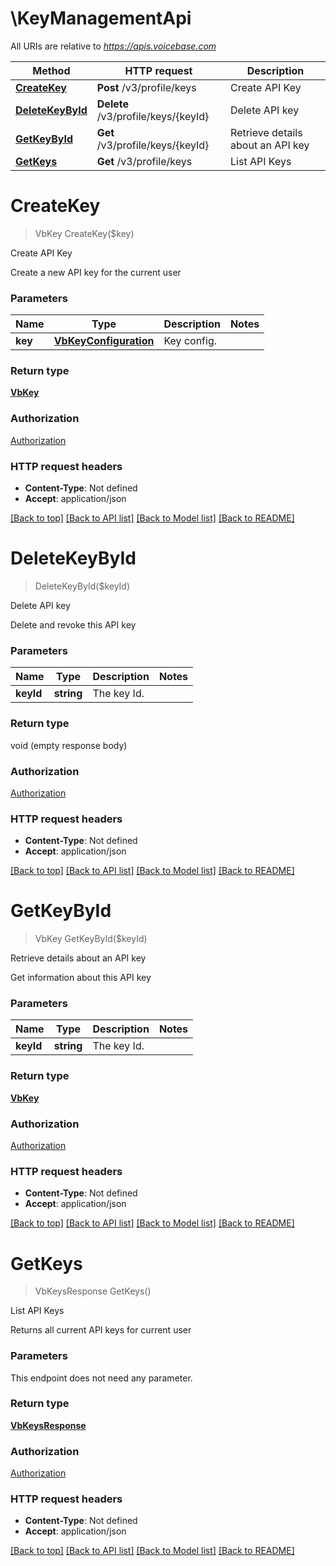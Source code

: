# \KeyManagementApi

All URIs are relative to *https://apis.voicebase.com*

Method | HTTP request | Description
------------- | ------------- | -------------
[**CreateKey**](KeyManagementApi.md#CreateKey) | **Post** /v3/profile/keys | Create API Key
[**DeleteKeyById**](KeyManagementApi.md#DeleteKeyById) | **Delete** /v3/profile/keys/{keyId} | Delete API key
[**GetKeyById**](KeyManagementApi.md#GetKeyById) | **Get** /v3/profile/keys/{keyId} | Retrieve details about an API key
[**GetKeys**](KeyManagementApi.md#GetKeys) | **Get** /v3/profile/keys | List API Keys


# **CreateKey**
> VbKey CreateKey($key)

Create API Key

Create a new API key for the current user


### Parameters

Name | Type | Description  | Notes
------------- | ------------- | ------------- | -------------
 **key** | [**VbKeyConfiguration**](VbKeyConfiguration.md)| Key config. | 

### Return type

[**VbKey**](VbKey.md)

### Authorization

[Authorization](../README.md#Authorization)

### HTTP request headers

 - **Content-Type**: Not defined
 - **Accept**: application/json

[[Back to top]](#) [[Back to API list]](../README.md#documentation-for-api-endpoints) [[Back to Model list]](../README.md#documentation-for-models) [[Back to README]](../README.md)

# **DeleteKeyById**
> DeleteKeyById($keyId)

Delete API key

Delete and revoke this API key


### Parameters

Name | Type | Description  | Notes
------------- | ------------- | ------------- | -------------
 **keyId** | **string**| The key Id. | 

### Return type

void (empty response body)

### Authorization

[Authorization](../README.md#Authorization)

### HTTP request headers

 - **Content-Type**: Not defined
 - **Accept**: application/json

[[Back to top]](#) [[Back to API list]](../README.md#documentation-for-api-endpoints) [[Back to Model list]](../README.md#documentation-for-models) [[Back to README]](../README.md)

# **GetKeyById**
> VbKey GetKeyById($keyId)

Retrieve details about an API key

Get information about this API key


### Parameters

Name | Type | Description  | Notes
------------- | ------------- | ------------- | -------------
 **keyId** | **string**| The key Id. | 

### Return type

[**VbKey**](VbKey.md)

### Authorization

[Authorization](../README.md#Authorization)

### HTTP request headers

 - **Content-Type**: Not defined
 - **Accept**: application/json

[[Back to top]](#) [[Back to API list]](../README.md#documentation-for-api-endpoints) [[Back to Model list]](../README.md#documentation-for-models) [[Back to README]](../README.md)

# **GetKeys**
> VbKeysResponse GetKeys()

List API Keys

Returns all current API keys for current user


### Parameters
This endpoint does not need any parameter.

### Return type

[**VbKeysResponse**](VbKeysResponse.md)

### Authorization

[Authorization](../README.md#Authorization)

### HTTP request headers

 - **Content-Type**: Not defined
 - **Accept**: application/json

[[Back to top]](#) [[Back to API list]](../README.md#documentation-for-api-endpoints) [[Back to Model list]](../README.md#documentation-for-models) [[Back to README]](../README.md)

